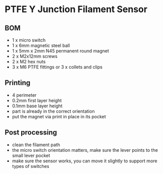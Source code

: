 # PTFE Y Junction Filament Sensor

## BOM
- 1 x micro switch
- 1 x 6mm magnetic steel ball
- 1 x 5mm x 2mm N45 permanent round magnet
- 2 x M2x12mm screws 
- 2 x M2 hex nuts
- 3 x M6 PTFE fittings or 3 x collets and clips

## Printing
- 4 perimeter
- 0.2mm first layer height
- 0.1mm base layer height
- part is already in the correct orientation
- put the magnet via print in place in its pocket

## Post processing
- clean the filament path
- the micro switch orientation matters, make sure the lever points to the small lever pocket
- make sure the sensor works, you can move it slightly to support more types of switches
